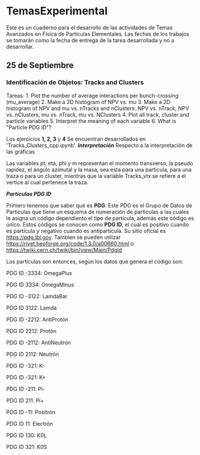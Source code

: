 # TemasExperimental
Este es un cuaderno para el desarrollo de las actividades de Temas Avanzados en Física de Partículas Elementales.
Las fechas de los trabajos se tomarán como la fecha de entrega de la tarea desarrollada y no a desarrollar. 

## 25 de Septiembre ##
### Identificación de Objetos: Tracks and Clusters ###

Tareas: 1. Plot the number of average interactions per bunch-crossing (mu_average) 
        2. Make a 2D histogram of NPV vs. mu
        3. Make a 2D histogram of NPV and mu vs. nTracks and nClusters: NPV vs. nTrack, NPV vs. nClusters, mu vs. nTrack, mu vs. NClusters
        4. Plot all track, cluster and particle variables
        5. Interpret the meaning of each variable
        6. What is "Particle PDG ID"?
        
Los ejercicios **1, 2, 3** y **4** Se encuentran desarrollados en 'Tracks_Clusters_cpp.ipynb'.
 ***Interpretación***
 Respecto a la interpretación de las gráficas
 
 
 Las variables pt, eta, phi y m representan el momento transverso, la pseudo rapidez, el ángulo azimutal y la masa, sea esta para una particula, para una traza o para un cluster, mientras que la variable Tracks_vtx se refiere a el vertice al cual pertenece la traza.
 
 
 ***Partículas PDG ID***

Primero tenemos que saber qué es **PDG**.  Este PDG es el Grupo de Datos de Partículas que tiene un esquema de numeración de partículas a las cuales le asigna un código dependiento el tipo de partícula, además este código es único. Estos códigos se conocen como **PDG ID**, el cual es positivo cuando es partícula y negativo cuando es antipartícula. Su sitio oficial es https://pdg.lbl.gov. Tambien se pueden utilizar https://rivet.hepforge.org/code/1.3.0/a00660.html o https://twiki.cern.ch/twiki/bin/view/Main/PdgId

Los partículas son entonces, según los datos que genera el código son:

PDG ID -3334: OmegaPlus

PDG ID  3334: OmegaMinus

PDG ID -3122: LamdaBar

PDG ID  3122: Lamda

PDG ID -2212: AntiProtón

PDG ID  2212: Protón

PDG ID -2112: AntiNeutrón

PDG ID  2112: Neutrón

PDG ID  -321: K-

PDG ID  -321: K+

PDG ID  -211: Pi-

PDG ID   211: Pi+

PDG ID   -11: Positrón

PDG ID    11: Electrón

PDG ID   130: K0L

PDG ID   321: K0S


